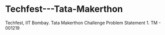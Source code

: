 # Techfest---Tata-Makerthon
Techfest, IIT Bombay. Tata Makerthon Challenge Problem Statement 1.  TM - 001219
